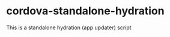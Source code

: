 cordova-standalone-hydration
============================

This is a standalone hydration (app updater) script 
